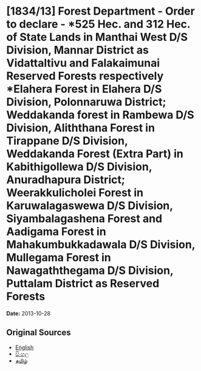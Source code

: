 # [1834/13] Forest Department - Order to declare - *525 Hec. and 312 Hec. of State Lands in Manthai West D/S Division, Mannar District as Vidattaltivu and Falakaimunai Reserved Forests respectively *Elahera Forest in Elahera D/S Division, Polonnaruwa District; Weddakanda forest in Rambewa D/S Division, Aliththana Forest in Tirappane D/S Division, Weddakanda Forest (Extra Part) in Kabithigollewa D/S Division, Anuradhapura District; Weerakkulicholei Forest in Karuwalagaswewa D/S Division, Siyambalagashena Forest and Aadigama Forest in Mahakumbukkadawala D/S Division, Mullegama Forest in Nawagaththegama D/S Division, Puttalam District as Reserved Forests

**Date:** 2013-10-28

## Original Sources

- [English](https://documents.gov.lk/view/extra-gazettes/2013/10/1834-13_E.pdf)
- [සිංහල](https://documents.gov.lk/view/extra-gazettes/2013/10/1834-13_S.pdf)
- [தமிழ்](https://documents.gov.lk/view/extra-gazettes/2013/10/1834-13_T.pdf)
